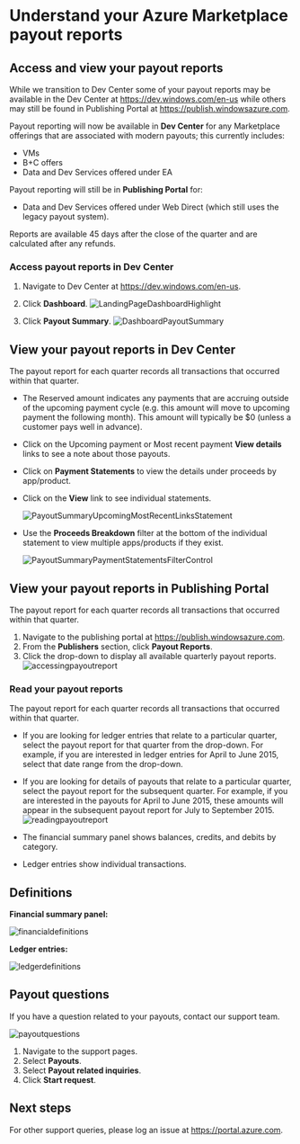 <properties
   pageTitle="Understand the Azure Marketplace payout reporting | Microsoft Azure"
   description="Learn how to review and ingest the Azure Marketplace payout report."
   services="marketplace-publishing"
   documentationCenter="na"
   authors="v-jeana"
   manager="lakoch"
   editor=""/>

<tags
   ms.service="marketplace"
   ms.devlang="na"
   ms.topic="article"
   ms.tgt_pltfrm="na"
   ms.workload="na"
   ms.date="10/12/2015"
   ms.author="v-jeana; hascipio; v-dabosl"/>

# Understand your Azure Marketplace payout reports
## Access and view your payout reports
While we transition to Dev Center some of your payout reports may be available in the Dev Center at https://dev.windows.com/en-us while others may still be found in Publishing Portal at https://publish.windowsazure.com.

Payout reporting will now be available in **Dev Center** for any Marketplace offerings that are associated with modern payouts; this currently includes:

* VMs
* B+C offers
* Data and Dev Services offered under EA

Payout reporting will still be in **Publishing Portal** for:

* Data and Dev Services offered under Web Direct (which still uses the legacy payout system).

Reports are available 45 days after the close of the quarter and are calculated after any refunds.

### Access payout reports in Dev Center
1. Navigate to Dev Center at https://dev.windows.com/en-us.
2. Click **Dashboard**.
 ![LandingPageDashboardHighlight][1]

3. Click **Payout Summary**.
![DashboardPayoutSummary][2]


## View your payout reports in Dev Center
The payout report for each quarter records all transactions that occurred within that quarter.

* The Reserved amount indicates any payments that are accruing outside of the upcoming payment cycle (e.g. this amount will move to upcoming payment the following month).  This amount will typically be $0 (unless a customer pays well in advance).
* Click on the Upcoming payment or Most recent payment **View details** links to see a note about those payouts.
* Click on **Payment Statements** to view the details under proceeds by app/product.
* Click on the **View** link to see individual statements.

    ![PayoutSummaryUpcomingMostRecentLinksStatement][3]

* Use the **Proceeds Breakdown** filter at the bottom of the individual statement to view multiple apps/products if they exist.

    ![PayoutSummaryPaymentStatementsFilterControl][4]


## View your payout reports in Publishing Portal
The payout report for each quarter records all transactions that occurred within that quarter.

1. Navigate to the publishing portal at https://publish.windowsazure.com.
2. From the **Publishers** section, click **Payout Reports**.
3. Click the drop-down to display all available quarterly payout reports.
![accessingpayoutreport][5]

### Read your payout reports
The payout report for each quarter records all transactions that occurred within that quarter.

* If you are looking for ledger entries that relate to a particular quarter, select the payout report for that quarter from the drop-down. For example, if you are interested in ledger entries for April to June 2015, select that date range from the drop-down.
* If you are looking for details of payouts that relate to a particular quarter, select the payout report for the subsequent quarter. For example, if you are interested in the payouts for April to June 2015, these amounts will appear in the subsequent payout report for July to September 2015.
![readingpayoutreport][6]

* The financial summary panel shows balances, credits, and debits by category.

* Ledger entries show individual transactions.

## Definitions
**Financial summary panel:**

![financialdefinitions][7]

**Ledger entries:**

![ledgerdefinitions][8]

## Payout questions
If you have a question related to your payouts, contact our support team.

![payoutquestions][9]

1. Navigate to the support pages.
2. Select **Payouts**.
3. Select **Payout related inquiries**.
4. Click **Start request**.

## Next steps
For other support queries, please log an issue at https://portal.azure.com.

[1]: ./media/marketplace-publishing-report-payout/LandingPage-DashboardHighlight.png
[2]: ./media/marketplace-publishing-report-payout/Dashboard-PayoutSummary.png
[3]: ./media/marketplace-publishing-report-payout/PayoutSummary-UpcomingOrMostRecentPaymentLinksSingleStatementLink.png
[4]: ./media/marketplace-publishing-report-payout/PayoutSummary-PaymentStatements-SingleStatement-FilterControl.png
[5]: ./media/marketplace-publishing-report-payout/accessingpayoutreport.png
[6]: ./media/marketplace-publishing-report-payout/readingpayoutreport.png
[7]: ./media/marketplace-publishing-report-payout/financialdefinitions.png
[8]: ./media/marketplace-publishing-report-payout/ledgerdefinitions.png
[9]: ./media/marketplace-publishing-report-payout/payoutquestions.png
